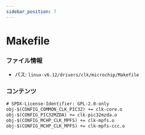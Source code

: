 ```yaml
---
sidebar_position: 7
---
```

# Makefile

### ファイル情報

- パス: `linux-v6.12/drivers/clk/microchip/Makefile`

### コンテンツ

```txt
# SPDX-License-Identifier: GPL-2.0-only
obj-$(CONFIG_COMMON_CLK_PIC32) += clk-core.o
obj-$(CONFIG_PIC32MZDA) += clk-pic32mzda.o
obj-$(CONFIG_MCHP_CLK_MPFS) += clk-mpfs.o
obj-$(CONFIG_MCHP_CLK_MPFS) += clk-mpfs-ccc.o

```
